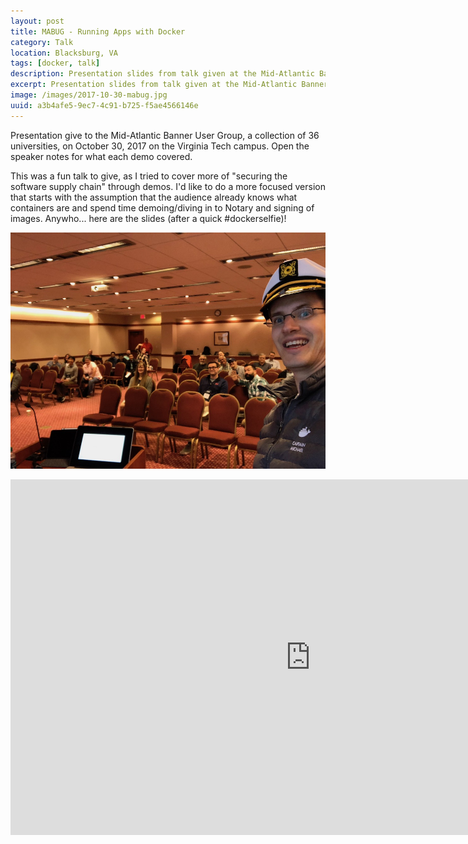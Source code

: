 ```yaml
---
layout: post
title: MABUG - Running Apps with Docker 
category: Talk
location: Blacksburg, VA
tags: [docker, talk]
description: Presentation slides from talk given at the Mid-Atlantic Banner User Group. Take a look!
excerpt: Presentation slides from talk given at the Mid-Atlantic Banner User Group. Take a look!
image: /images/2017-10-30-mabug.jpg
uuid: a3b4afe5-9ec7-4c91-b725-f5ae4566146e
---
```


Presentation give to the Mid-Atlantic Banner User Group, a collection of 36 universities, on October 30, 2017 on the Virginia Tech campus. Open the speaker notes for what each demo covered.

This was a fun talk to give, as I tried to cover more of "securing the software supply chain" through demos. I'd like to do a more focused version that starts with the assumption that the audience already knows what containers are and spend time demoing/diving in to Notary and signing of images. Anywho... here are the slides (after a quick #dockerselfie)!

![Docker Selfie](/images/2017-10-30-mabug.jpg)

<iframe src="https://docs.google.com/presentation/d/e/2PACX-1vR90MIh-gRLeNprgGW-rGEWN8bLqGXLsT2VnityYSpllmjNbdHoaS3f7KZVUDZD-BY0yHEqqFuryik8/embed?start=false&loop=false&delayms=3000" frameborder="0" width="960" height="569" allowfullscreen="true" mozallowfullscreen="true" webkitallowfullscreen="true"></iframe>
